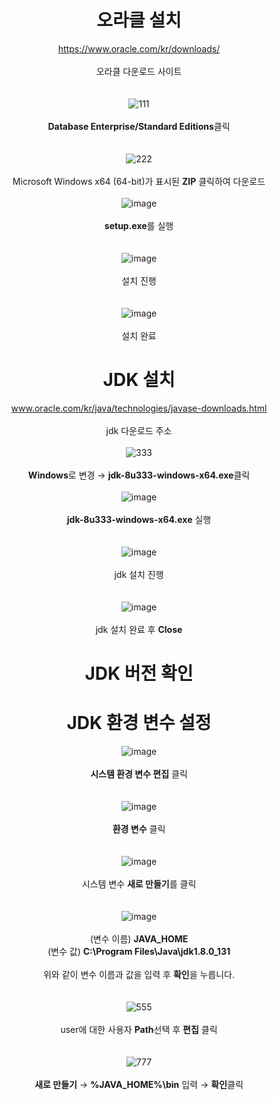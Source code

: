 <div align="center">

# 오라클 설치

https://www.oracle.com/kr/downloads/
<br>
<br>
오라클 다운로드 사이트
<br>
<br>
<br>
![111](https://user-images.githubusercontent.com/104752202/170635773-4a9ce94b-89c1-47b3-9636-7d6242661bde.png)
<br>
<br>
**Database Enterprise/Standard Editions**클릭
<br>
<br>
<br>
![222](https://user-images.githubusercontent.com/104752202/170635996-05ff436d-803b-4de8-b421-9aa333e68e0e.png)
<br>
<br>
Microsoft Windows x64 (64-bit)가 표시된 **ZIP** 클릭하여 다운로드
<br>
<br>
![image](https://user-images.githubusercontent.com/104752202/170621483-29d6172a-0e88-4e17-a6af-b5b724dcda5d.png)
<br>
<br>
**setup.exe**를 실행
<br>
<br>
<br>
![image](https://user-images.githubusercontent.com/104752202/170621328-bc38ba89-0a61-4ae9-8552-94cd45551459.png)
<br>
<br>
설치 진행
<br>
<br>
<br>
![image](https://user-images.githubusercontent.com/104752202/170623135-d174f4ae-a3a9-4240-a83e-8b6cbd8decf6.png)
<br>
<br>
설치 완료

# JDK 설치

www.oracle.com/kr/java/technologies/javase-downloads.html
<br>
<br>
 jdk 다운로드 주소
<br>
<br>
![333](https://user-images.githubusercontent.com/104752202/170635174-147d7633-c7e0-48a9-8571-2e8b47c9e2bb.png)
<br>
<br>
**Windows**로 변경 → **jdk-8u333-windows-x64.exe**클릭
<br>
<br>
![image](https://user-images.githubusercontent.com/104752202/170637630-b04653df-14d4-494f-b9b0-1ddf950306e5.png)
<br>
<br>
**jdk-8u333-windows-x64.exe** 실행
<br>
<br>
<br>
![image](https://user-images.githubusercontent.com/104752202/170623957-7f3e7189-3de0-45d0-ab97-2f3c7c8e298b.png)
<br>
<br>
jdk 설치 진행
<br>
<br>
<br>
![image](https://user-images.githubusercontent.com/104752202/170637918-35f8b432-cd90-4f00-aba0-cd0b3fcf4862.png)
<br>
<br>
jdk 설치 완료 후 **Close**

# JDK 버전 확인


# JDK 환경 변수 설정

![image](https://user-images.githubusercontent.com/104752202/170624616-ce23d270-f667-4b9b-af63-5c62ebdfe154.png)
<br>
<br>
**시스템 환경 변수 편집** 클릭
<br>
<br>
<br>
![image](https://user-images.githubusercontent.com/104752202/170625506-379f3e18-166b-4b1b-bf1c-987f17ca09bd.png)
<br>
<br>
**환경 변수** 클릭
<br>
<br>
<br>
![image](https://user-images.githubusercontent.com/104752202/170632423-6bfacef3-3463-448a-aee2-7f6e7d3985a5.png)
<br>
<br>
시스템 변수 **새로 만들기**를 클릭
<br>
<br>
<br>
![image](https://user-images.githubusercontent.com/104752202/170633265-caf9d2ec-e7e1-468a-ae10-a3c8857e58fb.png)
<br>
<br>
(변수 이름) **JAVA_HOME**
<br>
(변수 값) **C:\Program Files\Java\jdk1.8.0_131**
<br>
<br>
위와 같이 변수 이름과 값을 입력 후 **확인**을 누릅니다.
<br>
<br>
<br>
![555](https://user-images.githubusercontent.com/104752202/170638401-1ca880a7-870e-40b6-a984-cb67aac350d9.png)
<br>
<br>
user에 대한 사용자 **Path**선택 후 **편집** 클릭
<br>
<br>
<br>
![777](https://user-images.githubusercontent.com/104752202/170639022-4c9fdd78-749a-4fa6-b77d-136664f6bb34.png)
<br>
<br>
**새로 만들기** → **%JAVA_HOME%\bin** 입력 → **확인**클릭

</div>

